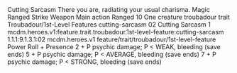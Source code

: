 <ability>
  <name>Cutting Sarcasm</name>
  <flavor>There you are, radiating your usual charisma.</flavor>
  <keywords>
    <keyword>Magic</keyword>
    <keyword>Ranged</keyword>
    <keyword>Strike</keyword>
    <keyword>Weapon</keyword>
  </keywords>
  <type>Main action</type>
  <distance>Ranged 10</distance>
  <target>One creature</target>
  <metadata>
    <class>troubadour</class>
    <feature_type>trait</feature_type>
    <file_dpath>Troubadour/1st-Level Features</file_dpath>
    <item_id>cutting-sarcasm</item_id>
    <item_index>02</item_index>
    <item_name>Cutting Sarcasm</item_name>
    <level>1</level>
    <scc>mcdm.heroes.v1:feature.trait.troubadour.1st-level-feature:cutting-sarcasm</scc>
    <scdc>1.1.1:9.1.3.1:02</scdc>
    <source>mcdm.heroes.v1</source>
    <type>feature/trait/troubadour/1st-level-feature</type>
  </metadata>
  <effects>
    <effect type="roll">
      <roll>Power Roll + Presence</roll>
      <t1>2 + P psychic damage; P &lt; WEAK, bleeding (save ends)</t1>
      <t2>5 + P psychic damage; P &lt; AVERAGE, bleeding (save ends)</t2>
      <t3>7 + P psychic damage; P &lt; STRONG, bleeding (save ends)</t3>
    </effect>
  </effects>
</ability>
